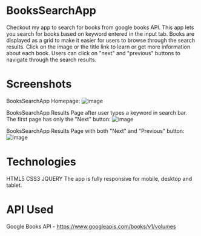 # BooksSearchApp
Checkout my app to search for books from google books API.
This app lets you search for books based on keyword entered in the input tab.
Books are displayed as a grid to make it easier for users to browse through the search results.
Click on the image or the title link to learn or get more information about each book. 
Users can click on "next" and "previous" buttons to navigate through the search results.

# Screenshots

BooksSearchApp Homepage:
![image](https://user-images.githubusercontent.com/33789453/36238992-2eabb3ca-11bb-11e8-902f-9de9c5157398.png)

BooksSearchApp Results Page after user types a keyword in search bar. The first page has only the "Next" button:
![image](https://user-images.githubusercontent.com/33789453/36239008-4f37555e-11bb-11e8-8859-d59190c3d457.png)

BooksSearchApp Results Page with both "Next" and "Previous" button:
![image](https://user-images.githubusercontent.com/33789453/36239013-54920eea-11bb-11e8-9103-998297ec42cf.png)


# Technologies
HTML5
CSS3
JQUERY
The app is fully responsive for mobile, desktop and tablet.

# API Used
Google Books API - https://www.googleapis.com/books/v1/volumes
